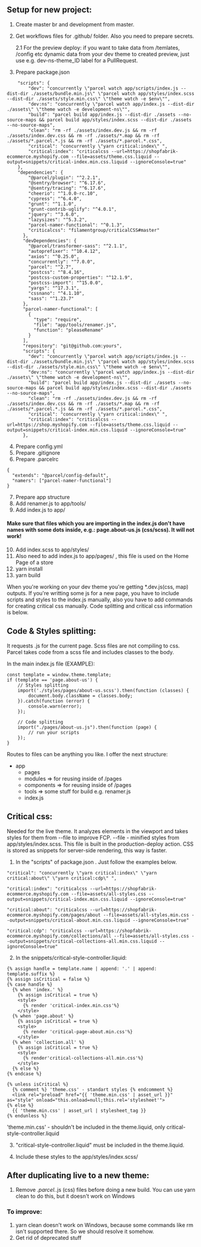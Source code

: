 ## Setup for new project:
1. Create master br and development from master.
2. Get workflows files for .github/ folder. Also you need to prepare secrets.

    2.1 For the preview deploy: if you want to take data from /temlates, /config etc dynamic data from your dev theme to created preview, just use e.g. dev-ns-theme_ID label for a PullRequest.


3. Prepare package.json
```
    "scripts": {
        "dev": "concurrently \"parcel watch app/scripts/index.js --dist-dir ./assets/bundle.min.js\" \"parcel watch app/styles/index.scss --dist-dir ./assets/style.min.css\" \"theme watch -e $env\"",
        "dev:ns": "concurrently \"parcel watch app/index.js --dist-dir ./assets\" \"theme watch -e development-ns\"",
        "build": "parcel build app/index.js --dist-dir ./assets --no-source-maps && parcel build app/styles/index.scss --dist-dir ./assets --no-source-maps",
        "clean": "rm -rf ./assets/index.dev.js && rm -rf ./assets/index.dev.css && rm -rf ./assets/*.map && rm -rf ./assets/*.parcel.*.js && rm -rf ./assets/*.parcel.*.css",
        "critical": "concurrently \"yarn critical:index\" ",
        "critical:index": "criticalcss --url=https://shopfabrik-ecommerce.myshopify.com --file=assets/theme.css.liquid --output=snippets/critical-index.min.css.liquid --ignoreConsole=true"
    },
    "dependencies": {
        "@parcel/plugin": "^2.2.1",
        "@sentry/browser": "^6.17.6",
        "@sentry/tracing": "^6.17.6",
        "cheerio": "^1.0.0-rc.10",
        "cypress": "^6.4.0",
        "grunt": "^1.1.0",
        "grunt-contrib-uglify": "^4.0.1",
        "jquery": "^3.6.0",
        "lazysizes": "^5.3.2",
        "parcel-namer-functional": "^0.1.3",
        "criticalcss": "filamentgroup/criticalCSS#master"
      },
      "devDependencies": {
        "@parcel/transformer-sass": "^2.1.1",
        "autoprefixer": "^10.4.12",
        "axios": "^0.25.0",
        "concurrently": "^7.0.0",
        "parcel": "^2.7",
        "postcss": "^8.4.16",
        "postcss-custom-properties": "^12.1.9",
        "postcss-import": "^15.0.0",
        "yargs": "^17.3.1",
        "cssnano": "^4.1.10",
        "sass": "^1.23.7"
      },
      "parcel-namer-functional": [
        {
          "type": "require",
          "file": "app/tools/renamer.js",
          "function": "pleaseRename"
        }
      ],
      "repository": "git@github.com:yours",
      "scripts": {
        "dev": "concurrently \"parcel watch app/scripts/index.js --dist-dir ./assets/bundle.min.js\" \"parcel watch app/styles/index.scss --dist-dir ./assets/style.min.css\" \"theme watch -e $env\"",
        "dev:ns": "concurrently \"parcel watch app/index.js --dist-dir ./assets\" \"theme watch -e development-ns\"",
        "build": "parcel build app/index.js --dist-dir ./assets --no-source-maps && parcel build app/styles/index.scss --dist-dir ./assets --no-source-maps",
        "clean": "rm -rf ./assets/index.dev.js && rm -rf ./assets/index.dev.css && rm -rf ./assets/*.map && rm -rf ./assets/*.parcel.*.js && rm -rf ./assets/*.parcel.*.css",
        "critical": "concurrently \"yarn critical:index\" ",
        "critical:index": "criticalcss --url=https://shop.myshopify.com --file=assets/theme.css.liquid --output=snippets/critical-index.min.css.liquid --ignoreConsole=true"
      },
```
4. Prepare config.yml
5. Prepare .gitignore
6. Prepare .parcelrc
```
{
  "extends": "@parcel/config-default",
  "namers": ["parcel-namer-functional"]
}
```
7. Prepare app structure
8. Add renamer.js to app/tools/
9. Add index.js to app/
#### Make sure that files which you are importing in the index.js don't have names with some dots inside, e.g.: page.about-us.js (css/scss). It will not work!
10. Add index.scss to app/styles/
11. Also need to add index.js to app/pages/ , this file is used on the Home Page of a store
12. yarn install
13. yarn build

When you're working on your dev theme you're getting *.dev.js(css, map) outputs. If you're writting some js for a new page, you have to include scripts and styles to the index.js manually, also you have to add commands for creating critical css manually. Code splitting and critical css information is below.

## Code & Styles splitting:
It requests .js for the current page. Scss files are not compiling to css. Parcel takes code from a scss file and includes classes to the body.

In the main index.js file (EXAMPLE):

    const template = window.theme.template;
    if (template == 'page.about-us') {
        // Styles splitting
        import('./styles/pages/about-us.scss').then(function (classes) {
            document.body.className = classes.body;
        }).catch(function (error) {
            console.warn(error);
        });
        
        // Code splitting
        import("./pages/about-us.js").then(function (page) {
            // run your scripts
        });
    } 


Routes to files can be anything you like. I offer the next structure:
- app
    - pages
    - modules => for reusing inside of /pages
    - components => for reusing inside of /pages
    - tools => some stuff for build e.g. renamer.js
    - index.js

## Critical css:
Needed for the live theme.
It analyzes elements in the viewport and takes styles for them from --file to improve FCP. --file - minified styles from app/styles/index.scss. This file is built in the production-deploy action. CSS is stored as snippets for server-side rendering, this way is faster.

1. In the "scripts" of package.json . Just follow the examples below.
```
"critical": "concurrently \"yarn critical:index\" \"yarn critical:about\" \"yarn critical:cdp\" ",

"critical:index": "criticalcss --url=https://shopfabrik-ecommerce.myshopify.com --file=assets/all-styles.css --output=snippets/critical-index.min.css.liquid --ignoreConsole=true"

"critical:about": "criticalcss --url=https://shopfabrik-ecommerce.myshopify.com/pages/about --file=assets/all-styles.min.css --output=snippets/critical-about.min.css.liquid --ignoreConsole=true"

"critical:cdp": "criticalcss --url=https://shopfabrik-ecommerce.myshopify.com/collections/all --file=assets/all-styles.css --output=snippets/critical-collections-all.min.css.liquid --ignoreConsole=true"
```
2. In the snippets/critical-style-controller.liquid:
```
{% assign handle = template.name | append: '.' | append: template.suffix %}
{% assign isCritical = false %}
{% case handle %}
  {% when 'index.' %}
    {% assign isCritical = true %}
    <style>
      {% render 'critical-index.min.css'%}
    </style>
  {% when 'page.about' %}
    {% assign isCritical = true %}
    <style>
      {% render 'critical-page-about.min.css'%}
    </style>
  {% when 'collection.all' %}
    {% assign isCritical = true %}
    <style>
      {% render'critical-collections-all.min.css'%}
    </style>
  {% else %}
{% endcase %}

{% unless isCritical %}
  {% comment %} 'theme.css' - standart styles {% endcomment %}
  <link rel="preload" href="{{ 'theme.min.css' | asset_url }}" as="style" onload="this.onload=null;this.rel='stylesheet'">
{% else %}
  {{ 'theme.min.css' | asset_url | stylesheet_tag }}
{% endunless %}
```

'theme.min.css' - shouldn't be included in the theme.liquid, only critical-style-controller.liquid

3. "critical-style-controller.liquid" must be included in the theme.liquid.

4. Include these styles to the app/styles/index.scss/

## After duplicating live to a new theme:
1. Remove *.parcel.*.js (css) files before doing a new build. You can use yarn clean to do this, but it doesn't work on Windows 

### To improve:
1. yarn clean doesn't work on Windows, because some commands like rm isn't supported there. So we should resolve it somehow.
2. Get rid of deprecated stuff
